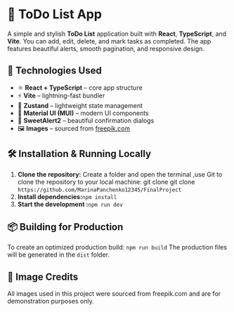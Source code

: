# 📝 ToDo List App

A simple and stylish **ToDo List** application built with **React**, **TypeScript**, and **Vite**. You can add, edit, delete, and mark tasks as completed. The app features beautiful alerts, smooth pagination, and responsive design.

## 🚀 Technologies Used

- ⚛️ **React + TypeScript** – core app structure
- ⚡ **Vite** – lightning-fast bundler
- 🧠 **Zustand** – lightweight state management
- 🎨 **Material UI (MUI)** – modern UI components
- 💬 **SweetAlert2** – beautiful confirmation dialogs
- 🖼️ **Images** – sourced from [freepik.com](https://freepik.com)

## 🛠️ Installation & Running Locally

1. **Clone the repository:**
   Create a folder and open the terminal ,use Git to clone the repository to your local machine: git clone git clone `https://github.com/MarinaPanchenko12345/FinalProject`
2. **Install dependencies:**`npm install`
3. **Start the development :**`npm run dev`

## 📦 Building for Production

To create an optimized production build: `npm run build`
The production files will be generated in the `dist` folder.

## 📸 Image Credits

All images used in this project were sourced from freepik.com and are for demonstration purposes only.
